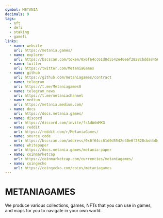 ```yaml
---
symbol: METANIA
decimals: 9
tags:
  - nft
  - defi
  - staking
  - gamefi
links:
  - name: website
    url: https://metania.games/
  - name: explorer
    url: https://bscscan.com/token/0x6f64cc61d0d5542e40e6f2828cbdda84507d214d
  - name: twitter
    url: https://twitter.com/MetaniaGames
  - name: github
    url: https://github.com/metaniagames/contract
  - name: telegram
    url: https://t.me/MetaniagamesG
  - name: telegram_news
    url: https://t.me/metaniachannel
  - name: medium
    url: https://metania.medium.com/
  - name: docs
    url: https://docs.metania.games/
  - name: discord
    url: https://discord.com/invite/fsAdWdmMKG
  - name: reddit
    url: https://reddit.com/r/MetaniaGames/
  - name: source_code
    url: https://bscscan.com/address/0x6f64cc61d0d5542e40e6f2828cbdda84507d214d#code
  - name: whitepaper
    url: https://docs.metania.games/metania-paper
  - name: coinmarketcap
    url: https://coinmarketcap.com/currencies/metaniagames/
  - name: coingecko
    url: https://coingecko.com/coins/metaniagames
---
```


# METANIAGAMES

We produce various collections, games, NFTs that you can use in games, and maps for you to navigate in your own world.
